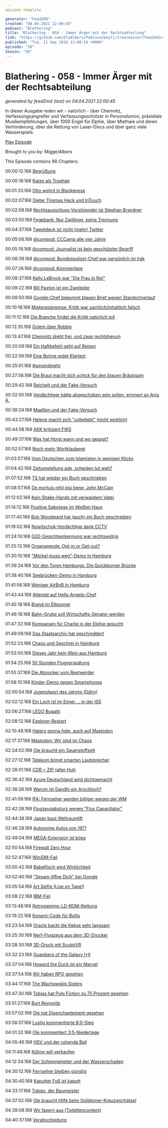 ```yaml
---
episode template

generator: "Feed2Md"
created: "04.04.2021 22:00:45"
podcast: "Blathering"
title: "Blathering - 058 - Immer Ärger mit der Rechtsabteilung"
link: "https://github.com/OleAlbers/PodloveJekyll/tree/master/feed2md/example/export/seasons/3/2018/9/Blathering - 058 - Immer Ärger mit der Rechtsabteilung.md"
published: "Tue, 11 Sep 2018 13:00:16 +0000"
episode: "58"
Season: "58"
---
```


# Blathering - 058 - Immer Ärger mit der Rechtsabteilung
_generated by feed2md (test) on 04.04.2021 22:00:45_

In dieser Ausgabe reden wir - natürlich - über Chemnitz, Verfassungsangreifer und Verfassungsschützer in Personalunion, präsidiale Musikempfehlungen, über 1000 Engel für Elphie, über Miethaie und deren Verhinderung, über die Rettung von Laser-Discs und über ganz viele Wasserspiele.

[Play Episode](https://www.blathering.de/podlove/file/549/s/feed/c/mp3/blathering_058.mp3)

Brought to you by: Migge/Albers

This Episode contains 98 Chapters:


00:00:12.168 [Begrüßung]()

00:00:19.168 [Katze als Trophäe](https://twitter.com/tmigge/status/1039379699854716928)

00:01:33.168 [Otto wohnt in Blankenese](https://de.wikipedia.org/wiki/Hamburg-Blankenese)

00:02:07.168 [Dieter Thomas Heck und InTouch](https://uebermedien.de/30805/totgeklickt-die-bestatter-von-bauers-intouch/)

00:02:58.168 [Rechtsausschuss-Vorsitzender ist Stephan Brandner](https://meedia.de/2017/12/12/drohung-gegen-antifa-staatsanwaltschaft-prueft-macheten-tweets-von-afd-politiker-stephan-brandner/)

00:03:50.168 [Fegebank: Nur Zwillinge, keine Trennung](https://www.shz.de/regionales/hamburg/zwillinge-fuer-hamburgs-zweite-buergermeisterin-katharina-fegebank-id20393562.html)

00:04:37.168 [Tweetdeck ist nicht (mehr) Twitter](https://en.wikipedia.org/wiki/TweetDeck)

00:05:06.168 [@compod: CCCamp alle vier Jahre](https://de.wikipedia.org/wiki/Chaos_Communication_Camp)

00:05:19.168 [@compod: Journalist ist kein geschützter Begriff](https://de.wikipedia.org/wiki/Presseausweis#Seit_2018)

00:06:39.168 [@compod: Bundespolizei-Chef war persönlich im Irak](http://www.faz.net/aktuell/gesellschaft/kriminalitaet/strafverteidiger-zeigt-bundespolizei-chef-an-15636859.html)

00:07:26.168 [@compod: Kommentare]()

00:08:37.168 [Kelly LeBrock war "Die Frau in Rot"](https://de.wikipedia.org/wiki/Kelly_LeBrock)

00:09:22.168 [Bill Paxton ist ein Zweiteiler](https://de.wikipedia.org/wiki/Bill_Paxton)

00:09:50.168 [Google-Chef bekommt blauen Brief wegen Standortverlauf](https://www.zdnet.de/88340587/standortverfolgung-justizminister-kontaktiert-google-chef/)

00:10:18.168 [Mietpreisbremse: Kritik war sachlich/inhaltlich falsch](https://www.welt.de/finanzen/immobilien/article181343630/Mietpreisbremse-Oekonomen-machen-bei-Kritik-schweren-Fehler.html)

00:11:12.168 [Die Branche findet die Kritik natürlich toll](https://www.haufe.de/immobilien/wirtschaft_politik/Expertengremium-empfiehlt-Abschaffung-der-Mietpreisbremse_84342_467618.html)

00:12:35.168 [Golem über Rebble](https://www.golem.de/news/rebble-im-test-meine-pebble-lebt-wieder-1809-136367.html)

00:13:47.168 [Chemnitz dreht frei, und zwar rechtsherum](https://twitter.com/amhass/status/1034397583370866688)

00:20:09.168 [Ein Haftbefehl geht auf Reisen](https://twitter.com/PatrickGensing/status/1035213279189237760)

00:22:59.168 [Eine Bohne redet Klartext](https://twitter.com/stammtischphilo/status/1034564276659388416)

00:25:01.168 [#wirsindmehr](https://www.tagesschau.de/inland/deutschlandtrend-683.html)

00:27:58.168 [Die Braut macht sich schick für den blauen Bräutigam](https://twitter.com/stammtischphilo/status/1038358502996160514)

00:29:42.168 [Reichelt und der Fake-Versuch](https://www.t-online.de/nachrichten/deutschland/gesellschaft/id_84390810/konzert-in-chemnitz-hitlergruss-verdacht-bei-feine-sahne-fischfilet-saenger-.html)

00:32:50.168 [Verdächtiger hätte abgeschoben sein sollen, erinnert an Anis A.](https://www.tagesspiegel.de/berlin/fall-anis-amri-bundesverfassungsschutz-wollte-v-mann-in-amris-umfeld-verheimlichen/22975844.html)

00:38:24.168 [Maaßen und der Fake-Versuch](http://faktenfinder.tagesschau.de/inland/maasen-video-chemnitz-101.html)

00:43:27.168 [Helene macht sich "unbeliebt" (nicht wirklich)](https://threadreaderapp.com/thread/1037125661222215680.html)

00:44:58.168 [AKK kritisiert FWS](http://www.fr.de/politik/feine-sahne-fischfilet-kramp-karrenbauer-fand-festival-einfach-nur-wow-a-1576317)

00:49:37.168 [Was hat Horst wann und wo gesagt?](https://www.merkur.de/politik/wirbel-um-bierzelt-rede-ein-heikler-satz-holt-seehofer-ein-wie-war-es-wirklich-zr-10222689.html)

00:52:57.168 [Noch mehr Wortklauberei](https://bildblog.de/101718/migration-oder-migrationsfrage-was-ist-fuer-horst-seehofer-die-mutter-aller-probleme/)

01:03:57.168 [Vom Deutschen zum Islamisten in wenigen Klicks](https://www.berliner-kurier.de/berlin/polizei-und-justiz/u7-messerattacke-wie-das-netz-aus-einem-strammen-deutschen-einen-islamisten-macht-31234222)

01:04:42.168 [Zeitumstellung ade, scheiden tut weh?](http://www.spiegel.de/politik/ausland/sommerzeit-jean-claude-juncker-will-zeitumstellung-in-der-eu-kippen-a-1225857.html)

01:07:52.168 [TS hat wieder ein Buch geschrieben](https://www.dwdl.de/hoffzumsonntag/68541/sarrazin_trump_und_die_medien_ah_ein_stoeckchen/)

01:08:57.168 [De mortuis nihil nisi bene: John McCain](https://youtu.be/4ahjLKag4kc)

01:12:02.168 [Kein Shake-Hands mit verwaistem Vater](https://www.theguardian.com/law/2018/sep/04/parkland-father-rejects-white-house-excuses-after-kavanaugh-fails-to-shake-hands)

01:14:12.168 [Positive Sabotage im Weißen Haus](https://www.nytimes.com/2018/09/05/opinion/trump-white-house-anonymous-resistance.html)

01:17:40.168 [Bob Woodward hat (auch) ein Buch geschrieben](https://www.zeit.de/politik/ausland/2018-09/donald-trump-fear-bob-woodward)

01:19:02.168 [Nowitschok-Verdächtige dank CCTV](https://www.kuechenstud.io/lagedernation/2018/09/07/ldn109-chemnitz-organspende-mietpreisbremse-nowitschok-attacke-tuerkei-mesale-tolu/?t=54:40,1:01:12)

01:24:10.168 [G20-Gesichtserkennung war rechtswidrig](https://netzpolitik.org/2018/soko-schwarzer-block-hamburger-datenschutzbeauftragter-haelt-gesichtserkennung-fuer-rechtswidrig/)

01:25:12.168 [Organspende: Opt-in or Opt-out?](https://www.kuechenstud.io/lagedernation/2018/09/07/ldn109-chemnitz-organspende-mietpreisbremse-nowitschok-attacke-tuerkei-mesale-tolu/?t=38:55,49:59)

01:30:10.168 ["Merkel muss weg"-Demo in Hamburg](https://www.abendblatt.de/hamburg/article215249647/Verfassungsschutz-AfD-hat-Kontakt-zu-Rechtsextremen.html)

01:36:24.168 [Vor den Toren Hamburgs: Die Quickborner Brücke](https://twitter.com/stammtischphilo/status/1034773525163323392)

01:38:40.168 [Seebrücken-Demo in Hamburg](https://www.zeit.de/gesellschaft/zeitgeschehen/2018-09/seebruecke-demonstration-seenotrettung-fluechtlinge-berlin-hamburg)

01:41:56.168 [Weniger AirBnB in Hamburg](https://ddiv.de/hp91027/Hamburg-geht-gegen-illegale-Ferienwohnungen-vor.htm)

01:43:44.168 [Attentat auf Hells-Angels-Chef](http://www.goettinger-tageblatt.de/Nachrichten/Panorama/Schiesserei-auf-St.-Pauli-Attentat-auf-Hells-Angels-Chef)

01:45:18.168 [Brand im Elbtunnel](https://www.ardmediathek.de/tv/Hamburg-Journal/Lastwagen-f%C3%A4ngt-im-Elbtunnel-Feuer/NDR-Fernsehen/Video?bcastId=25231214&documentId=55400292)

01:46:18.168 [Bahn-Grube soll Wirtschafts-Senator werden](https://www.mopo.de/hamburg/politik/nach-ruecktrittsankuendigung-grube-statt-horch--eine--win-win-situation--31239346)

01:47:32.168 [Komparsen für Charlie in der Elphie gesucht](https://www.abendblatt.de/hamburg/article215266651/Hollywood-Actionfilm-in-Hamburg-1000-Komparsen-gesucht.html)

01:49:09.168 [Das Staatsarchiv hat geschreddert](https://taz.de/!5529873/)

01:52:23.168 [Chaos und Geschrei in Hamburg](https://www.mopo.de/hamburg/in-der-innenstadt-zalando-outlet-eroeffnet-in-hamburg-31184416)

01:53:00.168 [Dieses Jahr kein Wein aus Hamburg](https://www.ndr.de/fernsehen/sendungen/hamburg_journal/Weintrauben-am-Stintfang-gestohlen,hamj71764.html)

01:54:25.168 [50 Stunden Flugverspätung](https://www1.wdr.de/nachrichten/westfalen-lippe/small-planet-paderborn-flieger-rhodos-100.html)

01:55:37.168 [Die Abzocker vom Reetwerder](https://www.hinzundkunzt.de/die-abzocker-vom-reetwerder/)

01:58:10.168 [Kinder-Demo gegen Smartphones](http://www.spiegel.de/lebenundlernen/schule/hamburg-emil-macht-kinder-demo-gegen-nervige-smartphones-a-1226876.html)

02:00:54.168 [Jugendwort des Jahres (Gähn)](https://de.wikipedia.org/wiki/Jugendwort_des_Jahres_(Deutschland))

02:02:12.168 [Ein Loch ist im Eimer … in der ISS](http://www.gerhardkowalski.com/?p=16562)

02:06:27.168 [LEGO Bugatti](https://plus.google.com/u/0/+OleAlbers/posts/Lq8kS96fbW8)

02:08:12.168 [Explorer-Restart](https://plus.google.com/+OleAlbers/posts/VQqcbPf8VJB)

02:10:48.168 [Haters gonna hate, auch auf Mastodon](https://wir.muessenreden.de/2018/09/04/wmr-131-the-wikigeeks-inception/#t=51:50)

02:17:37.168 [Mastodon: Wir sind im Chaos](https://chaosradio.ccc.de/cr249.html)

02:24:02.168 [Ole braucht ein Sauerstoffzelt](https://plus.google.com/+OleAlbers/posts/Jixc8k4nAhu)

02:27:12.168 [Telekom bringt smarten Lautsprecher](https://www.heise.de/newsticker/meldung/Telekom-bringt-Smart-Speaker-auf-den-deutschen-Markt-4152129.html)

02:28:01.168 [CDR = ZIP (alter Hut)](https://twitter.com/tmigge/status/1034804612350586880)

02:36:42.168 [Azure Deutschland wird dichtgemacht](https://www.heise.de/newsticker/meldung/Auslaufmodell-Microsoft-Cloud-Deutschland-4152650.html)

02:38:26.168 [Warum ist Gandhi ein Arschloch?](https://plus.google.com/u/0/+OleAlbers/posts/GqAmZRiU1ns)

02:41:09.168 [IFA: Fernseher werden billiger wegen der WM](https://www.heise.de/newsticker/meldung/TV-Preise-im-Sinkflug-auch-OLEDs-werden-langsam-erschwinglich-4146760.html)

02:42:28.168 [Flugzeugabsturz wegen "Flux Capacitator"](https://www.planeandpilotmag.com/article/video-reporter-hilariously-pranked-by-pilot/)

02:44:38.168 [Japan baut Weltraumlift](https://www.wired.de/article/eine-japanische-universitaet-plant-einen-weltraumaufzug-test)

02:46:28.168 [Autonome Autos von 1971](https://twitter.com/tmigge/status/1037047968707371009)

02:49:04.168 [MEGA-Extension ist böse](https://twitter.com/stammtischphilo/status/1037098859263131653)

02:50:54.168 [Firewall Zero Hour](https://plus.google.com/u/0/+OleAlbers/posts/FyQcDf6XN9X)

02:52:47.168 [WinSIM-Fail](https://twitter.com/tmigge/status/1037233618052108288)

03:00:42.168 [Babelfisch wird Wirklichkeit](https://plus.google.com/u/0/+OleAlbers/posts/iYD1L1zJYb5)

03:02:40.168 ["Sesam öffne Dich" bei Google](https://www.zdnet.de/88341267/google-campus-ingenieur-knackt-elektronische-tuerschloesser/)

03:05:54.168 [Art Selfie (Live on Tape!)](https://www.netzpiloten.de/art-selfie-google/)

03:08:22.168 [IBM-Fail](https://chaos.social/@Stammtischphilosoph/100678685882253188)

03:13:48.168 [Retrogaming: LD-ROM-Rettung](https://threadreaderapp.com/thread/1037790196757090304.html)

03:19:22.168 [Konami-Code für Bullis](https://www.t-online.de/finanzen/boerse/news/id_84383170/vw-abgasmanipulationen-betreffen-auch-benziner.html)

03:23:54.168 [Oracle backt die Kekse sehr langsam](https://chaos.social/@Stammtischphilosoph/100683414216494259)

03:25:30.168 [Nerf-Flugzeug aus dem 3D-Drucker](https://chaos.social/@Stammtischphilosoph/100680437498417173)

03:28:30.168 [3D-Druck mit SculptVR](https://chaos.social/@Stammtischphilosoph/100675644563123081)

03:32:23.168 [Guardians of the Galaxy I+II](https://de.wikipedia.org/wiki/Guardians_of_the_Galaxy)

03:37:04.168 [Howard the Duck ist ein Marvel](https://de.wikipedia.org/wiki/Howard_%E2%80%93_Ein_tierischer_Held)

03:37:54.168 [Wir haben RPO gesehen](https://de.wikipedia.org/wiki/Ready_Player_One_(Film))

03:44:17.168 [The Wachowskis Sisters](https://en.wikipedia.org/wiki/The_Wachowskis)

03:47:30.168 [Tobias hat Pulp Fiction zu 75 Prozent gesehen](https://de.wikipedia.org/wiki/Pulp_Fiction)

03:51:27.168 [Burt Reynolds](https://de.wikipedia.org/wiki/Burt_Reynolds)

03:57:02.168 [Ole hat Disenchantement gesehen](https://de.wikipedia.org/wiki/Disenchantment)

03:58:57.168 [Lustig kommentierte 8:0-Sieg](http://www.fussball.de/spiel/tus-berne-2-lemsahl-1/-/spiel/023R65QMP4000000VS54898DVTVU1VI3#!/section/course)

04:01:32.168 [Ole kommentiert 3:5-Niederlage](http://millerntor.hamburg/2018/09/helau/)

04:05:46.168 [HSV und der ruhende Ball](http://hurz.me/uo)

04:11:46.168 [Kühne will verkaufen](https://www.sport1.de/fussball/2-bundesliga/2018/09/hamburger-sv-investor-klaus-michael-kuehne-will-anteile-verkaufen)

04:12:34.168 [Der Schimmelreiter und der Wasserschaden](https://de.wikipedia.org/wiki/Opferanode)

04:30:12.168 [Fernseher bleiben günstig](https://www.t-online.de/sport/fussball/id_84421654/deutschland-gegen-peru-spiel-gedreht-dfb-elf-erkaempft-sich-den-sieg-.html)

04:30:40.168 [Kaputter Fuß ist kaputt](https://www.djoglobal.de/arzt/aircast-airgo.html)

04:33:17.168 [Tobias, der Baumeister](https://de.wikipedia.org/wiki/Bohrhammer#Elektrischer_Bohrhammer)

04:37:02.168 [Ole braucht Hilfe beim Goldeimer-Kreuzworträtsel](https://www.goldeimer.de/goldeimer-kreuzwortraetsel/)

04:39:08.168 [Wir fasern aus (Toilettencontent)]()

04:40:37.168 [Verabschiedung]()


